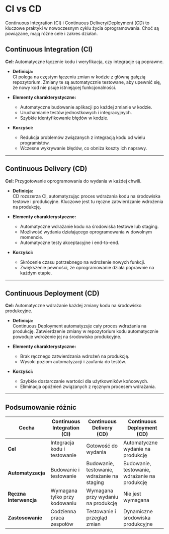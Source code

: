 # CI vs CD

Continuous Integration (CI) i Continuous Delivery/Deployment (CD) to kluczowe praktyki w nowoczesnym cyklu życia oprogramowania. Choć są powiązane, mają różne cele i zakres działań.

## Continuous Integration (CI)

**Cel:** Automatyczne łączenie kodu i weryfikacja, czy integracje są poprawne.

- **Definicja:**  
  CI polega na częstym łączeniu zmian w kodzie z główną gałęzią repozytorium. Zmiany te są automatycznie testowane, aby upewnić się, że nowy kod nie psuje istniejącej funkcjonalności.

- **Elementy charakterystyczne:**
  - Automatyczne budowanie aplikacji po każdej zmianie w kodzie.
  - Uruchamianie testów jednostkowych i integracyjnych.
  - Szybkie identyfikowanie błędów w kodzie.

- **Korzyści:**
  - Redukcja problemów związanych z integracją kodu od wielu programistów.
  - Wczesne wykrywanie błędów, co obniża koszty ich naprawy.

---

## Continuous Delivery (CD)

**Cel:** Przygotowanie oprogramowania do wydania w każdej chwili.

- **Definicja:**  
  CD rozszerza CI, automatyzując proces wdrażania kodu na środowiska testowe i produkcyjne. Kluczowe jest tu ręczne zatwierdzanie wdrożenia na produkcję.

- **Elementy charakterystyczne:**
  - Automatyczne wdrażanie kodu na środowiska testowe lub staging.
  - Możliwość wydania działającego oprogramowania w dowolnym momencie.
  - Automatyczne testy akceptacyjne i end-to-end.

- **Korzyści:**
  - Skrócenie czasu potrzebnego na wdrożenie nowych funkcji.
  - Zwiększenie pewności, że oprogramowanie działa poprawnie na każdym etapie.

---

## Continuous Deployment (CD)

**Cel:** Automatyczne wdrażanie każdej zmiany kodu na środowisko produkcyjne.

- **Definicja:**  
  Continuous Deployment automatyzuje cały proces wdrażania na produkcję. Zatwierdzenie zmiany w repozytorium kodu automatycznie powoduje wdrożenie jej na środowisko produkcyjne.

- **Elementy charakterystyczne:**
  - Brak ręcznego zatwierdzania wdrożeń na produkcję.
  - Wysoki poziom automatyzacji i zaufania do testów.

- **Korzyści:**
  - Szybkie dostarczanie wartości dla użytkowników końcowych.
  - Eliminacja opóźnień związanych z ręcznym procesem wdrażania.

---

## Podsumowanie różnic

| Cecha                  | Continuous Integration (CI)  | Continuous Delivery (CD)       | Continuous Deployment (CD)     |
|------------------------|-----------------------------|--------------------------------|---------------------------------|
| **Cel**               | Integracja kodu i testowanie | Gotowość do wydania            | Automatyczne wydanie na produkcję |
| **Automatyzacja**     | Budowanie i testowanie       | Budowanie, testowanie, wdrażanie na staging | Budowanie, testowanie, wdrażanie na produkcję |
| **Ręczna interwencja**| Wymagana tylko przy kodowaniu | Wymagana przy wydaniu na produkcję | Nie jest wymagana              |
| **Zastosowanie**      | Codzienna praca zespołów    | Testowanie i przegląd zmian    | Dynamiczne środowiska produkcyjne |


